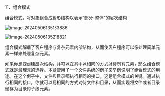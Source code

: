 11、组合模式



组合模式，将对象组合成树形结构以表示“部分-整体”的层次结构

![image-20240506135133886](C:\Users\75414\AppData\Roaming\Typora\typora-user-images\image-20240506135133886.png)

![image-20240506135218821](C:\Users\75414\AppData\Roaming\Typora\typora-user-images\image-20240506135218821.png)

组合模式解耦了客户程序与复杂元素内部结构，从而使客户程序可以像处理简单元素一样来处理复杂元素。

如果你想要创建层次结构，并可以在其中以相同的方式对待所有元素，那么组合模式就是最理想的选择。本章使用了一个文件系统的例子来举例说明了组合模式的用途。在这个例子中，文件和目录都执行相同的接口，这是组合模式的关键。通过执行相同的接口，你就可以用相同的方式对待文件和目录，从而实现将文件或者目录储存为目录的子级元素。